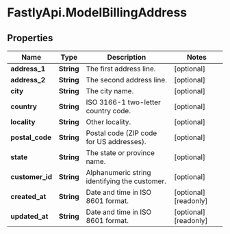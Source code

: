 # FastlyApi.ModelBillingAddress

## Properties

Name | Type | Description | Notes
------------ | ------------- | ------------- | -------------
**address_1** | **String** | The first address line. | [optional] 
**address_2** | **String** | The second address line. | [optional] 
**city** | **String** | The city name. | [optional] 
**country** | **String** | ISO 3166-1 two-letter country code. | [optional] 
**locality** | **String** | Other locality. | [optional] 
**postal_code** | **String** | Postal code (ZIP code for US addresses). | [optional] 
**state** | **String** | The state or province name. | [optional] 
**customer_id** | **String** | Alphanumeric string identifying the customer. | [optional] 
**created_at** | **String** | Date and time in ISO 8601 format. | [optional] [readonly] 
**updated_at** | **String** | Date and time in ISO 8601 format. | [optional] [readonly] 


